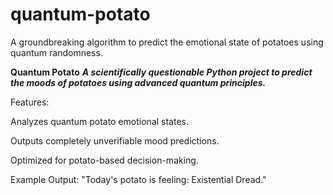 # quantum-potato
A groundbreaking algorithm to predict the emotional state of potatoes using quantum randomness.


**Quantum Potato**
_**A scientifically questionable Python project to predict the moods of potatoes using advanced quantum principles.**_

Features:

Analyzes quantum potato emotional states.

Outputs completely unverifiable mood predictions.

Optimized for potato-based decision-making.

 Example Output:
"Today's potato is feeling: Existential Dread."
